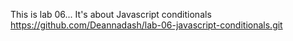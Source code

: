 This is lab 06...
It's about Javascript conditionals
https://github.com/Deannadash/lab-06-javascript-conditionals.git 